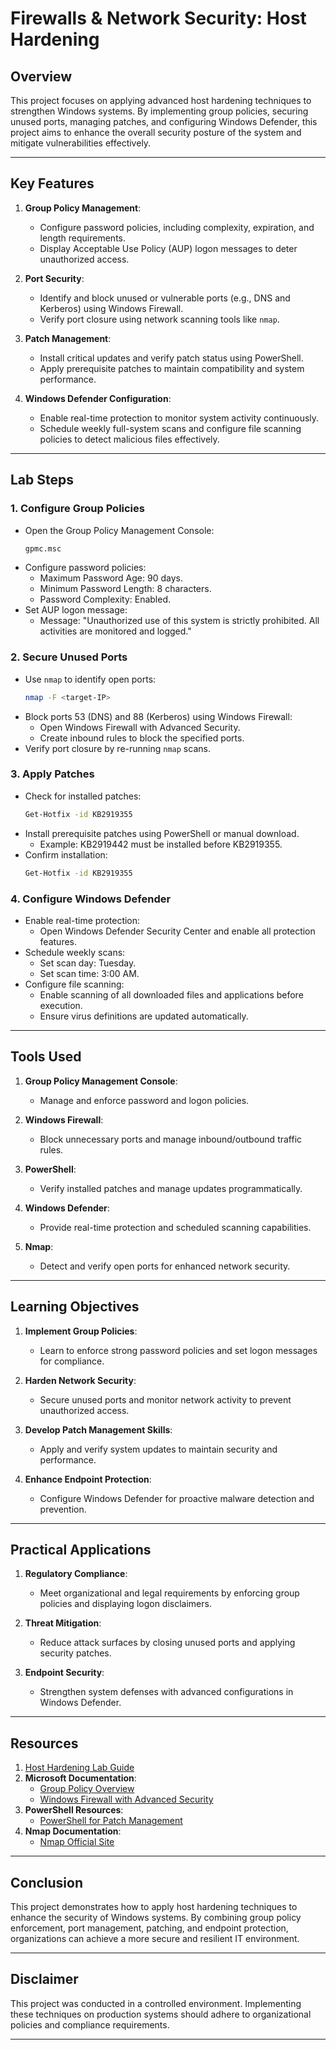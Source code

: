 # Firewalls & Network Security: Host Hardening

## Overview

This project focuses on applying advanced host hardening techniques to strengthen Windows systems. By implementing group policies, securing unused ports, managing patches, and configuring Windows Defender, this project aims to enhance the overall security posture of the system and mitigate vulnerabilities effectively.

---

## Key Features

1. **Group Policy Management**:
   - Configure password policies, including complexity, expiration, and length requirements.
   - Display Acceptable Use Policy (AUP) logon messages to deter unauthorized access.

2. **Port Security**:
   - Identify and block unused or vulnerable ports (e.g., DNS and Kerberos) using Windows Firewall.
   - Verify port closure using network scanning tools like `nmap`.

3. **Patch Management**:
   - Install critical updates and verify patch status using PowerShell.
   - Apply prerequisite patches to maintain compatibility and system performance.

4. **Windows Defender Configuration**:
   - Enable real-time protection to monitor system activity continuously.
   - Schedule weekly full-system scans and configure file scanning policies to detect malicious files effectively.

---

## Lab Steps

### **1. Configure Group Policies**

- Open the Group Policy Management Console:
  ```bash
  gpmc.msc
  ```
- Configure password policies:
  - Maximum Password Age: 90 days.
  - Minimum Password Length: 8 characters.
  - Password Complexity: Enabled.
- Set AUP logon message:
  - Message: "Unauthorized use of this system is strictly prohibited. All activities are monitored and logged."

### **2. Secure Unused Ports**

- Use `nmap` to identify open ports:
  ```bash
  nmap -F <target-IP>
  ```
- Block ports 53 (DNS) and 88 (Kerberos) using Windows Firewall:
  - Open Windows Firewall with Advanced Security.
  - Create inbound rules to block the specified ports.
- Verify port closure by re-running `nmap` scans.

### **3. Apply Patches**

- Check for installed patches:
  ```bash
  Get-Hotfix -id KB2919355
  ```
- Install prerequisite patches using PowerShell or manual download.
  - Example: KB2919442 must be installed before KB2919355.
- Confirm installation:
  ```bash
  Get-Hotfix -id KB2919355
  ```

### **4. Configure Windows Defender**

- Enable real-time protection:
  - Open Windows Defender Security Center and enable all protection features.
- Schedule weekly scans:
  - Set scan day: Tuesday.
  - Set scan time: 3:00 AM.
- Configure file scanning:
  - Enable scanning of all downloaded files and applications before execution.
  - Ensure virus definitions are updated automatically.

---

## Tools Used

1. **Group Policy Management Console**:
   - Manage and enforce password and logon policies.

2. **Windows Firewall**:
   - Block unnecessary ports and manage inbound/outbound traffic rules.

3. **PowerShell**:
   - Verify installed patches and manage updates programmatically.

4. **Windows Defender**:
   - Provide real-time protection and scheduled scanning capabilities.

5. **Nmap**:
   - Detect and verify open ports for enhanced network security.

---

## Learning Objectives

1. **Implement Group Policies**:
   - Learn to enforce strong password policies and set logon messages for compliance.

2. **Harden Network Security**:
   - Secure unused ports and monitor network activity to prevent unauthorized access.

3. **Develop Patch Management Skills**:
   - Apply and verify system updates to maintain security and performance.

4. **Enhance Endpoint Protection**:
   - Configure Windows Defender for proactive malware detection and prevention.

---

## Practical Applications

1. **Regulatory Compliance**:
   - Meet organizational and legal requirements by enforcing group policies and displaying logon disclaimers.

2. **Threat Mitigation**:
   - Reduce attack surfaces by closing unused ports and applying security patches.

3. **Endpoint Security**:
   - Strengthen system defenses with advanced configurations in Windows Defender.

---

## Resources

1. [Host Hardening Lab Guide](https://github.com/StephVergil/Firewalls-Network-Security/blob/main/Host%20Hardening.docx)
2. **Microsoft Documentation**:
   - [Group Policy Overview](https://learn.microsoft.com/en-us/windows-server/identity/ad-ds/manage/group-policy/group-policy-overview)
   - [Windows Firewall with Advanced Security](https://docs.microsoft.com/en-us/windows/security/threat-protection/windows-firewall/windows-firewall-with-advanced-security)
4. **PowerShell Resources**:
   - [PowerShell for Patch Management](https://learn.microsoft.com/en-us/powershell/)
5. **Nmap Documentation**:
   - [Nmap Official Site](https://nmap.org/)

---

## Conclusion

This project demonstrates how to apply host hardening techniques to enhance the security of Windows systems. By combining group policy enforcement, port management, patching, and endpoint protection, organizations can achieve a more secure and resilient IT environment.

---

## Disclaimer

This project was conducted in a controlled environment. Implementing these techniques on production systems should adhere to organizational policies and compliance requirements.

---

